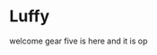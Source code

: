 # Luffy
welcome
gear five is here and it is op 
 
 
     
  
          
                              
                                      
                                                   
                                                                    
                                            
                                        
                        
            
     
 
